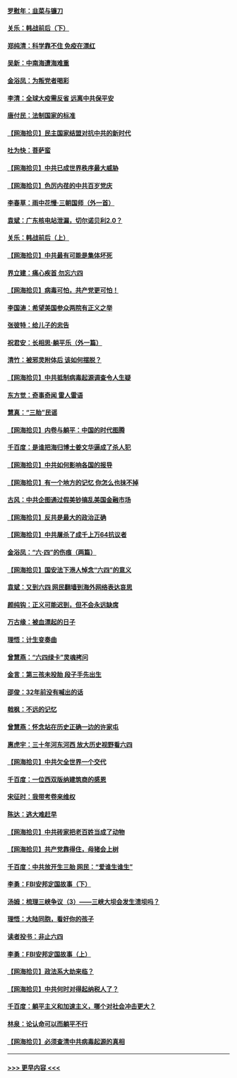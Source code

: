 #### [罗慰年：韭菜与镰刀](../pages/nsc993/n13034374.md?t=06210301) 
#### [关乐：韩战前后（下）](../pages/nsc993/n13034113.md?t=06210301) 
#### [郑纯清：科学靠不住 免疫在漂红](../pages/nsc993/n13034093.md?t=06210301) 
#### [吴新：中南海遭海难重](../pages/nsc993/n13034084.md?t=06210301) 
#### [金浴凤：为叛党者喝彩](../pages/nsc993/n13034058.md?t=06210301) 
#### [李清：全球大疫需反省 远离中共保平安](../pages/nsc993/n13033784.md?t=06210301) 
#### [唐付民：法制国家的标准](../pages/nsc993/n13032944.md?t=06210301) 
#### [【网海拾贝】民主国家结盟对抗中共的新时代](../pages/nsc993/n13031717.md?t=06210301) 
#### [吐为快：菩萨蛮](../pages/nsc993/n13030033.md?t=06210301) 
#### [【网海拾贝】中共已成世界秩序最大威胁](../pages/nsc993/n13028138.md?t=06210301) 
#### [【网海拾贝】色厉内荏的中共百岁党庆](../pages/nsc993/n13025582.md?t=06210301) 
#### [李春草：雨中花慢‧三朝国师（外一首）](../pages/nsc993/n13025567.md?t=06210301) 
#### [袁斌：广东核电站泄漏，切尔诺贝利2.0？](../pages/nsc993/n13025475.md?t=06210301) 
#### [关乐：韩战前后（上）](../pages/nsc993/n13025387.md?t=06210301) 
#### [【网海拾贝】中共最有可能是集体坏死](../pages/nsc993/n13023101.md?t=06210301) 
#### [界立建：痛心疾首 勿忘六四](../pages/nsc993/n13022339.md?t=06210301) 
#### [【网海拾贝】病毒可怕，共产党更可怕！](../pages/nsc993/n13020728.md?t=06210301) 
#### [李国涛：希望美国参众两院有正义之举](../pages/nsc993/n13020674.md?t=06210301) 
#### [张彼特：给儿子的忠告](../pages/nsc993/n13018934.md?t=06210301) 
#### [祝君安：长相思‧躺平乐（外一篇）](../pages/nsc993/n13018923.md?t=06210301) 
#### [清竹：被邪灵附体后 该如何摆脱？](../pages/nsc993/n13018877.md?t=06210301) 
#### [【网海拾贝】中共抵制病毒起源调查令人生疑](../pages/nsc993/n13017785.md?t=06210301) 
#### [东方觉：奇事奇闻 雷人雷语](../pages/nsc993/n13017577.md?t=06210301) 
#### [慧真：“三胎”民谣](../pages/nsc993/n13017394.md?t=06210301) 
#### [【网海拾贝】内卷与躺平：中国的时代图腾](../pages/nsc993/n13016128.md?t=06210301) 
#### [千百度：是谁把海归博士姜文华逼成了杀人犯](../pages/nsc993/n13015218.md?t=06210301) 
#### [【网海拾贝】中共如何影响各国的报导](../pages/nsc993/n13012599.md?t=06210301) 
#### [【网海拾贝】有一个地方的记忆 你怎么也抹不掉](../pages/nsc993/n13009802.md?t=06210301) 
#### [古风：中共企图通过假美钞搞乱美国金融市场](../pages/nsc993/n13009626.md?t=06210301) 
#### [【网海拾贝】反共是最大的政治正确](../pages/nsc993/n13007051.md?t=06210301) 
#### [【网海拾贝】中共屠杀了成千上万64抗议者](../pages/nsc993/n13002713.md?t=06210301) 
#### [金浴凤：“六·四”的伤痕（两篇）](../pages/nsc993/n13001719.md?t=06210301) 
#### [【网海拾贝】国安法下港人悼念“六四”的意义](../pages/nsc993/n13001039.md?t=06210301) 
#### [袁斌：又到六四 网民翻墙到海外网络表达哀思](../pages/nsc993/n13000995.md?t=06210301) 
#### [颜纯钩：正义可能迟到，但不会永远缺席](../pages/nsc993/n13000920.md?t=06210301) 
#### [万古缘：被血漂起的日子](../pages/nsc993/n13000914.md?t=06210301) 
#### [理悟：计生变奏曲](../pages/nsc993/n13000414.md?t=06210301) 
#### [曾慧燕：“六四绿卡”灵魂拷问](../pages/nsc993/n13000277.md?t=06210301) 
#### [金言：第三孩未投胎 段子手先出生](../pages/nsc993/n13000215.md?t=06210301) 
#### [邵俊：32年前没有喊出的话](../pages/nsc993/n13000181.md?t=06210301) 
#### [戟枫：不远的记忆](../pages/nsc993/n13000121.md?t=06210301) 
#### [曾慧燕：怀念站在历史正确一边的许家屯](../pages/nsc993/n13000073.md?t=06210301) 
#### [惠虎宇：三十年河东河西 放大历史视野看六四](../pages/nsc993/n13000018.md?t=06210301) 
#### [【网海拾贝】中共欠全世界一个交代](../pages/nsc993/n12998706.md?t=06210301) 
#### [千百度：一位西双版纳建筑商的感恩](../pages/nsc993/n12998487.md?t=06210301) 
#### [宋征时：我带考卷来维权](../pages/nsc993/n12994088.md?t=06210301) 
#### [陈达：逃大难赶早](../pages/nsc993/n12993569.md?t=06210301) 
#### [【网海拾贝】中共砖家把老百姓当成了动物](../pages/nsc993/n12993483.md?t=06210301) 
#### [【网海拾贝】共产党靠得住，母猪会上树](../pages/nsc993/n12990730.md?t=06210301) 
#### [千百度：中共放开生三胎 网民：“爱谁生谁生”](../pages/nsc993/n12990644.md?t=06210301) 
#### [李勇：FBI安邦定国故事（下）](../pages/nsc993/n12987854.md?t=06210301) 
#### [汤姆：梳理三峡争议（3）——三峡大坝会发生溃坝吗？](../pages/nsc993/n12989806.md?t=06210301) 
#### [理悟：大陆同胞，看好你的孩子](../pages/nsc993/n12989778.md?t=06210301) 
#### [读者投书：非止六四](../pages/nsc993/n12989673.md?t=06210301) 
#### [李勇：FBI安邦定国故事（上）](../pages/nsc993/n12987749.md?t=06210301) 
#### [【网海拾贝】政法系大劫来临？](../pages/nsc993/n12987596.md?t=06210301) 
#### [【网海拾贝】中共何时对得起纳税人了？](../pages/nsc993/n12985578.md?t=06210301) 
#### [千百度：躺平主义和加速主义，哪个对社会冲击更大？](../pages/nsc993/n12985512.md?t=06210301) 
#### [林泉：论认命可以而躺平不行](../pages/nsc993/n12985505.md?t=06210301) 
#### [【网海拾贝】必须查清中共病毒起源的真相](../pages/nsc993/n12984276.md?t=06210301) 

----
#### [ >>> 更早内容 <<< ](../indexes/nsc993-earlier.md)
